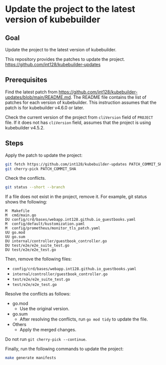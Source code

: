 # Update the project to the latest version of kubebuilder

## Goal

Update the project to the latest version of kubebuilder.

This repository provides the patches to update the project.
https://github.com/int128/kubebuilder-updates

## Prerequisites

Find the latest patch from https://github.com/int128/kubebuilder-updates/blob/main/README.md.
The README file contains the list of patches for each version of kubebuilder.
This instruction assumes that the patch is for kubebuilder v4.6.0 or later.

Check the current version of the project from `cliVersion` field of `PROJECT` file.
If it does not has `cliVersion` field, assumes that the project is using kubebuilder v4.5.2.

## Steps

Apply the patch to update the project:

```bash
git fetch https://github.com/int128/kubebuilder-updates PATCH_COMMIT_SHA
git cherry-pick PATCH_COMMIT_SHA
```

Check the conflicts.

```bash
git status --short --branch
```

If a file does not exist in the project, remove it.
For example, git status shows the following:

```
M  Makefile
M  cmd/main.go
DU config/crd/bases/webapp.int128.github.io_guestbooks.yaml
M  config/default/kustomization.yaml
M  config/prometheus/monitor_tls_patch.yaml
UU go.mod
UU go.sum
DU internal/controller/guestbook_controller.go
DU test/e2e/e2e_suite_test.go
DU test/e2e/e2e_test.go
```

Then, remove the following files:

- `config/crd/bases/webapp.int128.github.io_guestbooks.yaml`
- `internal/controller/guestbook_controller.go`
- `test/e2e/e2e_suite_test.go`
- `test/e2e/e2e_test.go`

Resolve the conflicts as follows:

- go.mod
  - Use the original version.
- go.sum
  - After resolving the conflicts, run `go mod tidy` to update the file.
- Others
  - Apply the merged changes.

Do not run `git cherry-pick --continue`.

Finally, run the following commands to update the project:

```bash
make generate manifests
```
